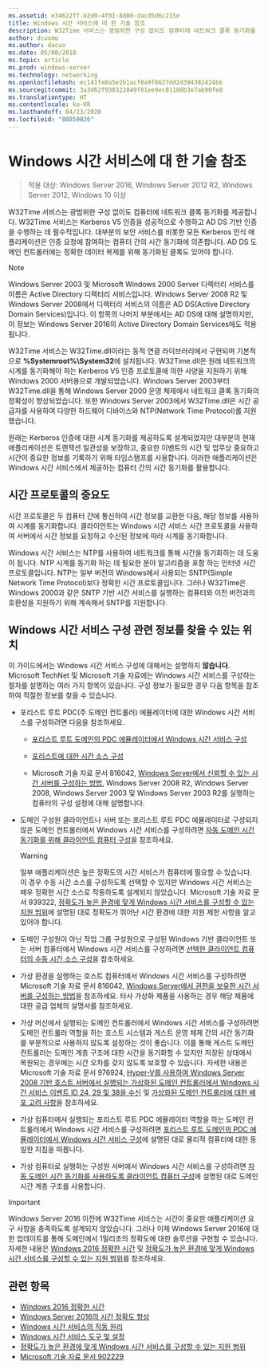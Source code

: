 ```yaml
---
ms.assetid: e34622ff-b2d0-4f81-8d00-dacd5d6c215e
title: Windows 시간 서비스에 대 한 기술 참조
description: W32Time 서비스는 광범위한 구성 없이도 컴퓨터에 네트워크 클록 동기화를 제공합니다. W32Time 서비스는 Kerberos V5 인증을 성공적으로 수행하고 AD DS 기반 인증을 수행하는 데 필수적입니다.
author: dcuomo
ms.author: dacuo
ms.date: 05/08/2018
ms.topic: article
ms.prod: windows-server
ms.technology: networking
ms.openlocfilehash: ec141fe8a5e2b1acf0a9f6627dd2d394382424bb
ms.sourcegitcommit: 3a3d62f938322849f81ee9ec01186b3e7ab90fe0
ms.translationtype: HT
ms.contentlocale: ko-KR
ms.lasthandoff: 04/23/2020
ms.locfileid: "80859826"
---
```

# <a name="windows-time-service-technical-reference"></a>Windows 시간 서비스에 대 한 기술 참조
>적용 대상: Windows Server 2016, Windows Server 2012 R2, Windows Server 2012, Windows 10 이상

W32Time 서비스는 광범위한 구성 없이도 컴퓨터에 네트워크 클록 동기화를 제공합니다. W32Time 서비스는 Kerberos V5 인증을 성공적으로 수행하고 AD DS 기반 인증을 수행하는 데 필수적입니다. 대부분의 보안 서비스를 비롯한 모든 Kerberos 인식 애플리케이션은 인증 요청에 참여하는 컴퓨터 간의 시간 동기화에 의존합니다. AD DS 도메인 컨트롤러에는 정확한 데이터 복제를 위해 동기화된 클록도 있어야 합니다.

> [!NOTE]  
> Windows Server 2003 및 Microsoft Windows 2000 Server 디렉터리 서비스를 이름은 Active Directory 디렉터리 서비스입니다. Windows Server 2008 R2 및 Windows Server 2008에서 디렉터리 서비스의 이름은 AD DS(Active Directory Domain Services)입니다. 이 항목의 나머지 부분에서는 AD DS에 대해 설명하지만, 이 정보는 Windows Server 2016의 Active Directory Domain Services에도 적용됩니다.

W32Time 서비스는 W32Time.dll이라는 동적 연결 라이브러리에서 구현되며 기본적으로 **%Systemroot%\System32**에 설치됩니다. W32Time.dll은 원래 네트워크의 시계를 동기화해야 하는 Kerberos V5 인증 프로토콜에 의한 사양을 지원하기 위해 Windows 2000 서버용으로 개발되었습니다. Windows Server 2003부터 W32Time.dll을 통해 Windows Server 2000 운영 체제에서 네트워크 클록 동기화의 정확성이 향상되었습니다. 또한 Windows Server 2003에서 W32Time.dll은 시간 공급자를 사용하여 다양한 하드웨어 디바이스와 NTP(Network Time Protocol)를 지원했습니다.

원래는 Kerberos 인증에 대한 시계 동기화를 제공하도록 설계되었지만 대부분의 현재 애플리케이션은 트랜잭션 일관성을 보장하고, 중요한 이벤트의 시간 및 업무상 중요하고 시간이 중요한 정보를 기록하기 위해 타임스탬프를 사용합니다.  이러한 애플리케이션은 Windows 시간 서비스에서 제공하는 컴퓨터 간의 시간 동기화를 활용합니다.

## <a name="importance-of-time-protocols"></a>시간 프로토콜의 중요도
시간 프로토콜은 두 컴퓨터 간에 통신하여 시간 정보를 교환한 다음, 해당 정보를 사용하여 시계를 동기화합니다. 클라이언트는 Windows 시간 서비스 시간 프로토콜을 사용하여 서버에서 시간 정보를 요청하고 수신된 정보에 따라 시계를 동기화합니다.
  
Windows 시간 서비스는 NTP를 사용하여 네트워크를 통해 시간을 동기화하는 데 도움이 됩니다. NTP 시계를 동기화 하는 데 필요한 분야 알고리즘을 포함 하는 인터넷 시간 프로토콜입니다. NTP는 일부 버전의 Windows에서 사용되는 SNTP(Simple Network Time Protocol)보다 정확한 시간 프로토콜입니다. 그러나 W32Time은 Windows 2000과 같은 SNTP 기반 시간 서비스를 실행하는 컴퓨터와 이전 버전과의 호환성을 지원하기 위해 계속해서 SNTP를 지원합니다.
## <a name="where-to-find-windows-time-service-configuration-related-information"></a>Windows 시간 서비스 구성 관련 정보를 찾을 수 있는 위치  
이 가이드에서는 Windows 시간 서비스 구성에 대해서는 설명하지 **않습니다**. Microsoft TechNet 및 Microsoft 기술 자료에는 Windows 시간 서비스를 구성하는 절차를 설명하는 여러 가지 항목이 있습니다. 구성 정보가 필요한 경우 다음 항목을 참조하여 적절한 정보를 찾을 수 있습니다.  
-   포리스트 루트 PDC(주 도메인 컨트롤러) 에뮬레이터에 대한 Windows 시간 서비스를 구성하려면 다음을 참조하세요.
  
    -   [포리스트 루트 도메인의 PDC 에뮬레이터에서 Windows 시간 서비스 구성](https://docs.microsoft.com/previous-versions/windows/it-pro/windows-server-2008-R2-and-2008/cc731191%28v=ws.10%29) 
  
    -   [포리스트에 대한 시간 소스 구성](https://docs.microsoft.com/previous-versions/windows/it-pro/windows-server-2008-r2-and-2008/cc794823%28v%3dws.10%29) 
  
    -   Microsoft 기술 자료 문서 816042, [Windows Server에서 신뢰할 수 있는 시간 서버를 구성하는 방법](https://go.microsoft.com/fwlink/?LinkID=60402), Windows Server 2008 R2, Windows Server 2008, Windows Server 2003 및 Windows Server 2003 R2를 실행하는 컴퓨터의 구성 설정에 대해 설명합니다.  
  
-   도메인 구성원 클라이언트나 서버 또는 포리스트 루트 PDC 에뮬레이터로 구성되지 않은 도메인 컨트롤러에서 Windows 시간 서비스를 구성하려면 [자동 도메인 시간 동기화를 위해 클라이언트 컴퓨터 구성](https://docs.microsoft.com/previous-versions/windows/it-pro/windows-server-2008-r2-and-2008/cc816884%28v%3dws.10%29)을 참조하세요.  
  
    > [!WARNING]  
    > 일부 애플리케이션은 높은 정확도의 시간 서비스가 컴퓨터에 필요할 수 있습니다. 이 경우 수동 시간 소스를 구성하도록 선택할 수 있지만 Windows 시간 서비스는 매우 정확한 시간 소스로 작동하도록 설계되지 않았습니다. Microsoft 기술 자료 문서 939322, [정확도가 높은 환경에 맞게 Windows 시간 서비스를 구성할 수 있는 지원 범위](support-boundary.md)에 설명된 대로 정확도가 뛰어난 시간 환경에 대한 지원 제한 사항을 알고 있어야 합니다.  
  
-   도메인 구성원이 아닌 작업 그룹 구성원으로 구성된 Windows 기반 클라이언트 또는 서버 컴퓨터에서 Windows 시간 서비스를 구성하려면 [선택한 클라이언트 컴퓨터의 수동 시간 소스 구성](https://docs.microsoft.com/previous-versions/windows/it-pro/windows-server-2008-r2-and-2008/cc816656%28v%3dws.10%29)을 참조하세요.  
  
-   가상 환경을 실행하는 호스트 컴퓨터에서 Windows 시간 서비스를 구성하려면 Microsoft 기술 자료 문서 816042, [Windows Server에서 권한을 보유한 시간 서버를 구성하는 방법](https://go.microsoft.com/fwlink/?LinkID=60402)을 참조하세요. 타사 가상화 제품을 사용하는 경우 해당 제품에 대한 공급 업체의 설명서를 참조하세요.  
  
-   가상 머신에서 실행되는 도메인 컨트롤러에서 Windows 시간 서비스를 구성하려면 도메인 컨트롤러 역할을 하는 호스트 시스템과 게스트 운영 체제 간의 시간 동기화를 부분적으로 사용하지 않도록 설정하는 것이 좋습니다. 이를 통해 게스트 도메인 컨트롤러는 도메인 계층 구조에 대한 시간을 동기화할 수 있지만 저장된 상태에서 복원되는 경우에는 시간 오차를 갖지 않도록 보호할 수 있습니다. 자세한 내용은 Microsoft 기술 자료 문서 976924, [Hyper-V를 사용하여 Windows Server 2008 기반 호스트 서버에서 실행되는 가상화된 도메인 컨트롤러에서 Windows 시간 서비스 이벤트 ID 24, 29 및 38을 수신](https://go.microsoft.com/fwlink/?LinkID=192236) 및 [가상화된 도메인 컨트롤러에 대한 배포 고려 사항](https://go.microsoft.com/fwlink/?LinkID=192235)을 참조하세요.  
  
-   가상 컴퓨터에서 실행되는 포리스트 루트 PDC 에뮬레이터 역할을 하는 도메인 컨트롤러에서 Windows 시간 서비스를 구성하려면 [포리스트 루트 도메인의 PDC 에뮬레이터에서 Windows 시간 서비스 구성](https://docs.microsoft.com/previous-versions/windows/it-pro/windows-server-2008-R2-and-2008/cc731191%28v=ws.10%29)에 설명된 대로 물리적 컴퓨터에 대한 동일한 지침을 따릅니다.  
  
-   가상 컴퓨터로 실행하는 구성원 서버에서 Windows 시간 서비스를 구성하려면 [자동 도메인 시간 동기화를 사용하도록 클라이언트 컴퓨터 구성](https://docs.microsoft.com/previous-versions/windows/it-pro/windows-server-2008-r2-and-2008/cc816884%28v%3dws.10%29)에 설명된 대로 도메인 시간 계층 구조를 사용합니다.


> [!IMPORTANT]  
> Windows Server 2016 이전에 W32Time 서비스는 시간이 중요한 애플리케이션 요구 사항을 충족하도록 설계되지 않았습니다.  그러나 이제 Windows Server 2016에 대한 업데이트를 통해 도메인에서 1밀리초의 정확도에 대한 솔루션을 구현할 수 있습니다.  자세한 내용은 [Windows 2016 정확한 시간](accurate-time.md) 및 [정확도가 높은 환경에 맞게 Windows 시간 서비스를 구성할 수 있는 지원 범위](support-boundary.md)를 참조하세요.

## <a name="related-topics"></a>관련 항목
- [Windows 2016 정확한 시간](accurate-time.md)
- [Windows Server 2016의 시간 정확도 향상](windows-server-2016-improvements.md)  
- [Windows 시간 서비스의 작동 원리](How-the-Windows-Time-Service-Works.md)  
- [Windows 시간 서비스 도구 및 설정](Windows-Time-Service-Tools-and-Settings.md)  
- [정확도가 높은 환경에 맞게 Windows 시간 서비스를 구성할 수 있는 지원 범위](support-boundary.md)
- [Microsoft 기술 자료 문서 902229](https://go.microsoft.com/fwlink/?LinkId=186066)
